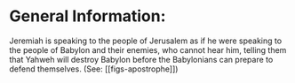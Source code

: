 # General Information:

Jeremiah is speaking to the people of Jerusalem as if he were speaking to the people of Babylon and their enemies, who cannot hear him, telling them that Yahweh will destroy Babylon before the Babylonians can prepare to defend themselves. (See: [[figs-apostrophe]])